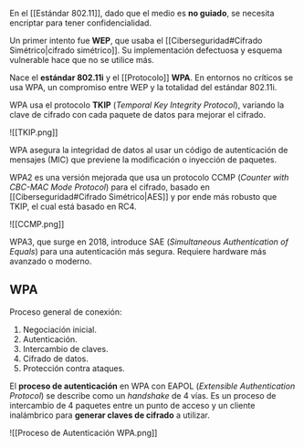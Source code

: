 En el [[Estándar 802.11]], dado que el medio es **no guiado**, se necesita encriptar para tener confidencialidad.

Un primer intento fue **WEP**, que usaba el [[Ciberseguridad#Cifrado Simétrico|cifrado simétrico]]. Su implementación defectuosa y esquema vulnerable hace que no se utilice más.

Nace el **estándar 802.11i** y el [[Protocolo]] **WPA**. En entornos no críticos se usa WPA, un compromiso entre WEP y la totalidad del estándar 802.11i.

WPA usa el protocolo **TKIP** (*Temporal Key Integrity Protocol*), variando la clave de cifrado con cada paquete de datos para mejorar el cifrado.

![[TKIP.png]]

WPA asegura la integridad de datos al usar un código de autenticación de mensajes (MIC) que previene la modificación o inyección de paquetes.

WPA2 es una versión mejorada que usa un protocolo CCMP (*Counter with CBC-MAC Mode Protocol*) para el cifrado, basado en [[Ciberseguridad#Cifrado Simétrico|AES]] y por ende más robusto que TKIP, el cual está basado en RC4.

![[CCMP.png]]

WPA3, que surge en 2018, introduce SAE (*Simultaneous Authentication of Equals*) para una autenticación más segura. Requiere hardware más avanzado o moderno.

## WPA

Proceso general de conexión:

1. Negociación inicial.
2. Autenticación.
3. Intercambio de claves.
4. Cifrado de datos.
5. Protección contra ataques.

El **proceso de autenticación** en WPA con EAPOL (*Extensible Authentication Protocol*) se describe como un *handshake* de 4 vías. Es un proceso de intercambio de 4 paquetes entre un punto de acceso y un cliente inalámbrico para **generar claves de cifrado** a utilizar.

![[Proceso de Autenticación WPA.png]]
